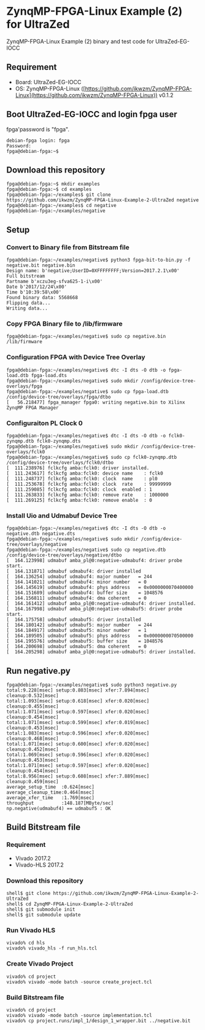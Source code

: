 ZynqMP-FPGA-Linux Example (2) for UltraZed
===========================================

ZynqMP-FPGA-Linux Example (2) binary and test code for UltraZed-EG-IOCC

## Requirement

 * Board: UltraZed-EG-IOCC
 * OS: ZynqMP-FPGA-Linux ([https://github.com/ikwzm/ZynqMP-FPGA-Linux](https://github.com/ikwzm/ZynqMP-FPGA-Linux)) v0.1.2

## Boot UltraZed-EG-IOCC and login fpga user

fpga'password is "fpga".

```console
debian-fpga login: fpga
Password:
fpga@debian-fpga:~$
```
## Download this repository

```console
fpga@debian-fpga:~$ mkdir examples
fpga@debian-fpga:~$ cd examples
fpga@debian-fpga:~/examples$ git clone https://github.com/ikwzm/ZynqMP-FPGA-Linux-Example-2-UltraZed negative
fpga@debian-fpga:~/examples$ cd negative
fpga@debian-fpga:~/examples/negative
```

## Setup

### Convert to Binary file from Bitstream file

```console
fpga@debian-fpga:~/examples/negative$ python3 fpga-bit-to-bin.py -f negative.bit negative.bin
Design name: b'negative;UserID=0XFFFFFFFF;Version=2017.2.1\x00'
Full bitstream
Partname b'xczu3eg-sfva625-1-i\x00'
Date b'2017/12/24\x00'
Time b'10:39:58\x00'
Found binary data: 5568668
Flipping data...
Writing data...
```

### Copy FPGA Binary file to /lib/firmware

```console
fpga@debian-fpga:~/examples/negative$ sudo cp negative.bin /lib/firmware
```

### Configuration FPGA with Device Tree Overlay

```console
fpga@debian-fpga:~/examples/negative$ dtc -I dts -O dtb -o fpga-load.dtb fpga-load.dts
fpga@debian-fpga:~/examples/negative$ sudo mkdir /config/device-tree-overlays/fpga
fpga@debian-fpga:~/examples/negative$ sudo cp fpga-load.dtb /config/device-tree/overlays/fpga/dtbo
[   56.218477] fpga_manager fpga0: writing negative.bin to Xilinx ZynqMP FPGA Manager
```

### Configuraiton PL Clock 0

```console
fpga@debian-fpga:~/examples/negative$ dtc -I dts -O dtb -o fclk0-zynqmp.dtb fclk0-zynqmp.dts
fpga@debian-fpga:~/examples/negative$ sudo mkdir /config/device-tree-overlays/fclk0
fpga@debian-fpga:~/examples/negative$ sudo cp fclk0-zynqmp.dtb /config/device-tree/overlays/fclk0/dtbo
[  111.238976] fclkcfg amba:fclk0: driver installed.
[  111.243617] fclkcfg amba:fclk0: device name    : fclk0
[  111.248737] fclkcfg amba:fclk0: clock  name    : pl0
[  111.253678] fclkcfg amba:fclk0: clock  rate    : 99999999
[  111.259085] fclkcfg amba:fclk0: clock  enabled : 1
[  111.263833] fclkcfg amba:fclk0: remove rate    : 1000000
[  111.269125] fclkcfg amba:fclk0: remove enable  : 0
```

### Install Uio and Udmabuf Device Tree

```console
fpga@debian-fpga:~/examples/negative$ dtc -I dts -O dtb -o negative.dtb negative.dts
fpga@debian-fpga:~/examples/negative$ sudo mkdir /config/device-tree/overlays/negative
fpga@debian-fpga:~/examples/negative$ sudo cp negative.dtb /config/device-tree/overlays/negative/dtbo
[  164.123998] udmabuf amba_pl@0:negative-udmabuf4: driver probe start.
[  164.131871] udmabuf udmabuf4: driver installed
[  164.136254] udmabuf udmabuf4: major number   = 244
[  164.141021] udmabuf udmabuf4: minor number   = 0
[  164.145619] udmabuf udmabuf4: phys address   = 0x0000000070400000
[  164.151689] udmabuf udmabuf4: buffer size    = 1048576
[  164.156811] udmabuf udmabuf4: dma coherent   = 0
[  164.161412] udmabuf amba_pl@0:negative-udmabuf4: driver installed.
[  164.167998] udmabuf amba_pl@0:negative-udmabuf5: driver probe start.
[  164.175758] udmabuf udmabuf5: driver installed
[  164.180142] udmabuf udmabuf5: major number   = 244
[  164.184917] udmabuf udmabuf5: minor number   = 1
[  164.189505] udmabuf udmabuf5: phys address   = 0x0000000070500000
[  164.195576] udmabuf udmabuf5: buffer size    = 1048576
[  164.200698] udmabuf udmabuf5: dma coherent   = 0
[  164.205298] udmabuf amba_pl@0:negative-udmabuf5: driver installed.
```

## Run negative.py

```console
fpga@debian-fpga:~/examples/negative$ sudo python3 negative.py
total:9.228[msec] setup:0.803[msec] xfer:7.894[msec] cleanup:0.532[msec]
total:1.093[msec] setup:0.618[msec] xfer:0.020[msec] cleanup:0.455[msec]
total:1.071[msec] setup:0.597[msec] xfer:0.020[msec] cleanup:0.454[msec]
total:1.071[msec] setup:0.599[msec] xfer:0.019[msec] cleanup:0.453[msec]
total:1.083[msec] setup:0.596[msec] xfer:0.020[msec] cleanup:0.468[msec]
total:1.071[msec] setup:0.600[msec] xfer:0.020[msec] cleanup:0.452[msec]
total:1.069[msec] setup:0.596[msec] xfer:0.020[msec] cleanup:0.453[msec]
total:1.071[msec] setup:0.597[msec] xfer:0.020[msec] cleanup:0.454[msec]
total:8.956[msec] setup:0.608[msec] xfer:7.889[msec] cleanup:0.459[msec]
average_setup_time  :0.624[msec]
average_cleanup_time:0.464[msec]
average_xfer_time   :1.769[msec]
throughput          :148.187[MByte/sec]
np.negative(udmabuf4) == udmabuf5 : OK
```

## Build Bitstream file

### Requirement

* Vivado 2017.2
* Vivado-HLS 2017.2

### Download this repository

```console
shell$ git clone https://github.com/ikwzm/ZynqMP-FPGA-Linux-Example-2-UltraZed 
shell$ cd ZynqMP-FPGA-Linux-Example-2-UltraZed 
shell$ git submodule init
shell$ git submodule update
```

### Run Vivado HLS

```console
vivado% cd hls
vivado% vivado_hls -f run_hls.tcl
```

### Create Vivado Project

```console
vivado% cd project
vivado% vivado -mode batch -source create_project.tcl
```

### Build Bitstream file

```console
vivado% cd project
vivado% vivado -mode batch -source implementation.tcl
vivado% cp project.runs/impl_1/design_1_wrapper.bit ../negative.bit
```

